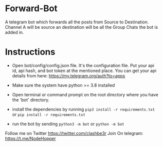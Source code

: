 # Forward-Bot
A telegram bot which forwards all the posts from Source to Destination. 
Channel A will be source an destination will be all the Group Chats the bot is added in.

# Instructions
- Open bot/config/config.json file. It's the configuration file.
      Put your api id, api hash, and bot token at the mentioned place.
      You can get your api details from here: https://my.telegram.org/auth?to=apps

- Make sure the system have python >= 3.8 installed
- Open terminal or command prompt on the root directory where you have the 'bot' directory.
- install the dependencies by running `pip3 install -r requirements.txt` or `pip install -r requirements.txt`
- run the bot by sending `python3 -m bot` or `python -m bot`

Follow me on Twitter https://twitter.com/clashbe3r 
Join On telegram: https://t.me/NodeHopper
